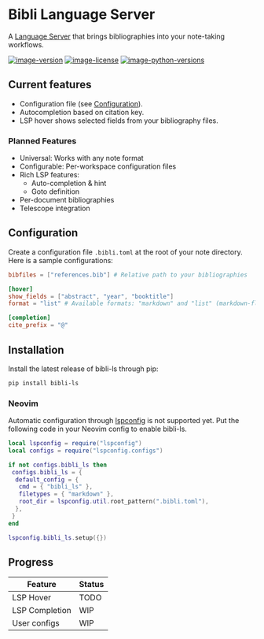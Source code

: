 # Bibli Language Server

A [Language Server](https://microsoft.github.io/language-server-protocol/) that brings bibliographies into your note-taking workflows.

[![image-version](https://img.shields.io/pypi/v/bibli-ls.svg)](https://python.org/pypi/bibli-ls)
[![image-license](https://img.shields.io/pypi/l/bibli-ls.svg)](https://python.org/pypi/bibli-ls)
[![image-python-versions](https://img.shields.io/badge/python->=3.8-blue)](https://python.org/pypi/bibli-ls)

## Current features

- Configuration file (see [Configuration](#configuration)).
- Autocompletion based on citation key.
- LSP hover shows selected fields from your bibliography files.

### Planned Features

- Universal: Works with any note format
- Configurable: Per-workspace configuration files
- Rich LSP features:
  - Auto-completion & hint
  - Goto definition
- Per-document bibliographies
- Telescope integration

## Configuration

Create a configuration file `.bibli.toml` at the root of your note directory. Here is a sample configurations:

```toml
bibfiles = ["references.bib"] # Relative path to your bibliographies

[hover]
show_fields = ["abstract", "year", "booktitle"]
format = "list" # Available formats: "markdown" and "list" (markdown-flavored list)

[completion]
cite_prefix = "@"
```

## Installation

Install the latest release of bibli-ls through pip:

```bash
pip install bibli-ls
```

### Neovim

Automatic configuration through [lspconfig]() is not supported yet. Put the following code in your Neovim config to enable bibli-ls.

```lua
local lspconfig = require("lspconfig")
local configs = require("lspconfig.configs")

if not configs.bibli_ls then
 configs.bibli_ls = {
  default_config = {
   cmd = { "bibli_ls" },
   filetypes = { "markdown" },
   root_dir = lspconfig.util.root_pattern(".bibli.toml"),
  },
 }
end

lspconfig.bibli_ls.setup({})
```

## Progress

| Feature        | Status |
| -------------- | ------ |
| LSP Hover      | TODO   |
| LSP Completion | WIP    |
| User configs   | WIP    |
